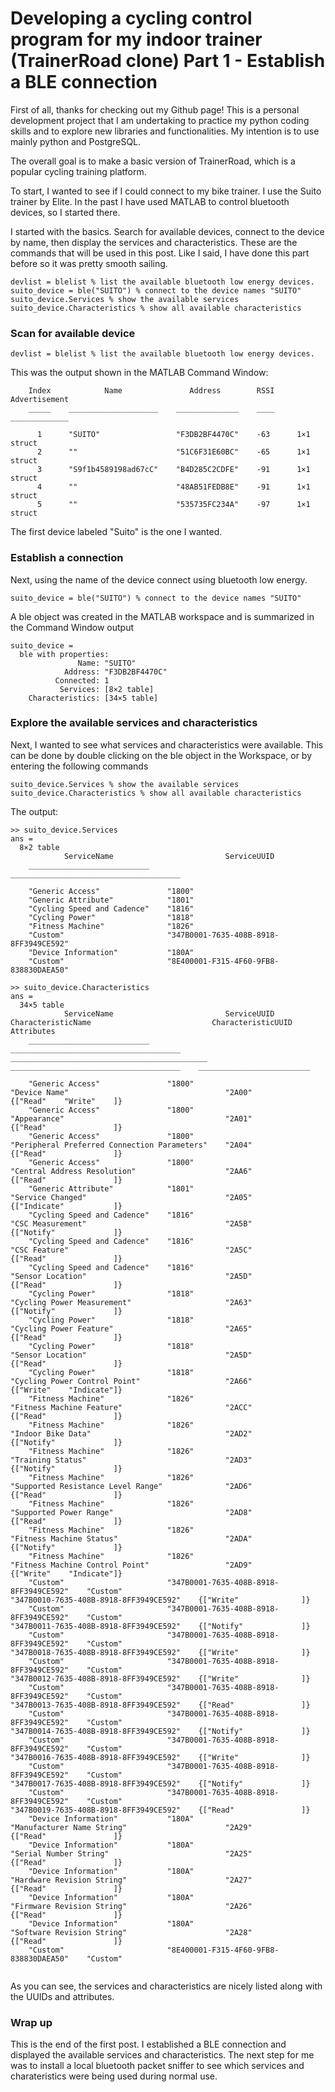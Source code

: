 # Developing a cycling control program for my indoor trainer (TrainerRoad clone) Part 1 - Establish a BLE connection
First of all, thanks for checking out my Github page! 
This is a personal development project that I am undertaking to practice my python coding skills and to explore new libraries and functionalities. 
My intention is to use mainly python and PostgreSQL.

The overall goal is to make a basic version of TrainerRoad, which is a popular cycling training platform. 

To start, I wanted to see if I could connect to my bike trainer. I use the Suito trainer by Elite. 
In the past I have used MATLAB to control bluetooth devices, so I started there. 

I started with the basics. Search for available devices, connect to the device by name, then display the services and characteristics. 
These are the commands that will be used in this post. Like I said, I have done this part before so it was pretty smooth sailing. 
```
devlist = blelist % list the available bluetooth low energy devices.
suito_device = ble("SUITO") % connect to the device names "SUITO"
suito_device.Services % show the available services
suito_device.Characteristics % show all available characteristics
```

### Scan for available device

```
devlist = blelist % list the available bluetooth low energy devices.
```
This was the output shown in the MATLAB Command Window:
```
    Index            Name               Address        RSSI    Advertisement
    _____    ____________________    ______________    ____    _____________

      1      "SUITO"                 "F3DB2BF4470C"    -63      1×1 struct  
      2      ""                      "51C6F31E60BC"    -65      1×1 struct  
      3      "S9f1b4589198ad67cC"    "B4D285C2CDFE"    -91      1×1 struct  
      4      ""                      "48AB51FEDB8E"    -91      1×1 struct  
      5      ""                      "535735FC234A"    -97      1×1 struct  
```
The first device labeled "Suito" is the one I wanted.

### Establish a connection
Next, using the name of the device connect using bluetooth low energy.
```
suito_device = ble("SUITO") % connect to the device names "SUITO"
```
A ble object was created in the MATLAB workspace and is summarized in the Command Window output
```
suito_device = 
  ble with properties:
               Name: "SUITO"
            Address: "F3DB2BF4470C"
          Connected: 1
           Services: [8×2 table]
    Characteristics: [34×5 table]
```

### Explore the available services and characteristics
Next, I wanted to see what services and characteristics were available. This can be done by double clicking on the ble object in the Workspace, or by entering the following commands
```
suito_device.Services % show the available services
suito_device.Characteristics % show all available characteristics
```
The output:
```
>> suito_device.Services
ans =
  8×2 table
            ServiceName                         ServiceUUID              
    ___________________________    ______________________________________

    "Generic Access"               "1800"                                
    "Generic Attribute"            "1801"                                
    "Cycling Speed and Cadence"    "1816"                                
    "Cycling Power"                "1818"                                
    "Fitness Machine"              "1826"                                
    "Custom"                       "347B0001-7635-408B-8918-8FF3949CE592"
    "Device Information"           "180A"                                
    "Custom"                       "8E400001-F315-4F60-9FB8-838830DAEA50"

>> suito_device.Characteristics
ans =
  34×5 table
            ServiceName                         ServiceUUID                               CharacteristicName                           CharacteristicUUID                     Attributes        
    ___________________________    ______________________________________    ____________________________________________    ______________________________________    _________________________

    "Generic Access"               "1800"                                    "Device Name"                                   "2A00"                                    {["Read"    "Write"    ]}
    "Generic Access"               "1800"                                    "Appearance"                                    "2A01"                                    {["Read"               ]}
    "Generic Access"               "1800"                                    "Peripheral Preferred Connection Parameters"    "2A04"                                    {["Read"               ]}
    "Generic Access"               "1800"                                    "Central Address Resolution"                    "2AA6"                                    {["Read"               ]}
    "Generic Attribute"            "1801"                                    "Service Changed"                               "2A05"                                    {["Indicate"           ]}
    "Cycling Speed and Cadence"    "1816"                                    "CSC Measurement"                               "2A5B"                                    {["Notify"             ]}
    "Cycling Speed and Cadence"    "1816"                                    "CSC Feature"                                   "2A5C"                                    {["Read"               ]}
    "Cycling Speed and Cadence"    "1816"                                    "Sensor Location"                               "2A5D"                                    {["Read"               ]}
    "Cycling Power"                "1818"                                    "Cycling Power Measurement"                     "2A63"                                    {["Notify"             ]}
    "Cycling Power"                "1818"                                    "Cycling Power Feature"                         "2A65"                                    {["Read"               ]}
    "Cycling Power"                "1818"                                    "Sensor Location"                               "2A5D"                                    {["Read"               ]}
    "Cycling Power"                "1818"                                    "Cycling Power Control Point"                   "2A66"                                    {["Write"    "Indicate"]}
    "Fitness Machine"              "1826"                                    "Fitness Machine Feature"                       "2ACC"                                    {["Read"               ]}
    "Fitness Machine"              "1826"                                    "Indoor Bike Data"                              "2AD2"                                    {["Notify"             ]}
    "Fitness Machine"              "1826"                                    "Training Status"                               "2AD3"                                    {["Notify"             ]}
    "Fitness Machine"              "1826"                                    "Supported Resistance Level Range"              "2AD6"                                    {["Read"               ]}
    "Fitness Machine"              "1826"                                    "Supported Power Range"                         "2AD8"                                    {["Read"               ]}
    "Fitness Machine"              "1826"                                    "Fitness Machine Status"                        "2ADA"                                    {["Notify"             ]}
    "Fitness Machine"              "1826"                                    "Fitness Machine Control Point"                 "2AD9"                                    {["Write"    "Indicate"]}
    "Custom"                       "347B0001-7635-408B-8918-8FF3949CE592"    "Custom"                                        "347B0010-7635-408B-8918-8FF3949CE592"    {["Write"              ]}
    "Custom"                       "347B0001-7635-408B-8918-8FF3949CE592"    "Custom"                                        "347B0011-7635-408B-8918-8FF3949CE592"    {["Notify"             ]}
    "Custom"                       "347B0001-7635-408B-8918-8FF3949CE592"    "Custom"                                        "347B0018-7635-408B-8918-8FF3949CE592"    {["Write"              ]}
    "Custom"                       "347B0001-7635-408B-8918-8FF3949CE592"    "Custom"                                        "347B0012-7635-408B-8918-8FF3949CE592"    {["Write"              ]}
    "Custom"                       "347B0001-7635-408B-8918-8FF3949CE592"    "Custom"                                        "347B0013-7635-408B-8918-8FF3949CE592"    {["Read"               ]}
    "Custom"                       "347B0001-7635-408B-8918-8FF3949CE592"    "Custom"                                        "347B0014-7635-408B-8918-8FF3949CE592"    {["Notify"             ]}
    "Custom"                       "347B0001-7635-408B-8918-8FF3949CE592"    "Custom"                                        "347B0016-7635-408B-8918-8FF3949CE592"    {["Write"              ]}
    "Custom"                       "347B0001-7635-408B-8918-8FF3949CE592"    "Custom"                                        "347B0017-7635-408B-8918-8FF3949CE592"    {["Notify"             ]}
    "Custom"                       "347B0001-7635-408B-8918-8FF3949CE592"    "Custom"                                        "347B0019-7635-408B-8918-8FF3949CE592"    {["Read"               ]}
    "Device Information"           "180A"                                    "Manufacturer Name String"                      "2A29"                                    {["Read"               ]}
    "Device Information"           "180A"                                    "Serial Number String"                          "2A25"                                    {["Read"               ]}
    "Device Information"           "180A"                                    "Hardware Revision String"                      "2A27"                                    {["Read"               ]}
    "Device Information"           "180A"                                    "Firmware Revision String"                      "2A26"                                    {["Read"               ]}
    "Device Information"           "180A"                                    "Software Revision String"                      "2A28"                                    {["Read"               ]}
    "Custom"                       "8E400001-F315-4F60-9FB8-838830DAEA50"    "Custom"                  
  
```
As you can see, the services and characteristics are nicely listed along with the UUIDs and attributes. 

### Wrap up

This is the end of the first post. I established a BLE connection and displayed the available services and characteristics. 
The next step for me was to install a local bluetooth packet sniffer to see which services and charateristics were being used during normal use. 



